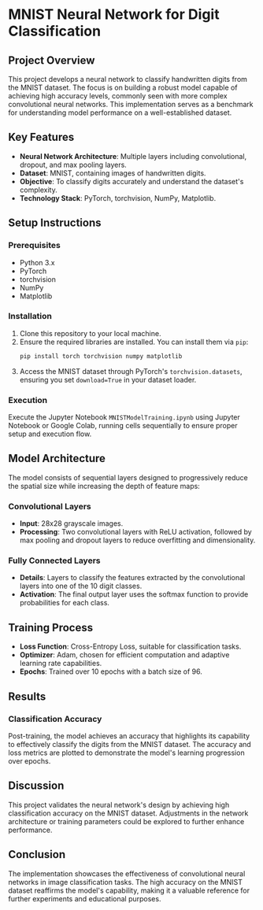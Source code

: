 # MNIST Neural Network for Digit Classification

## Project Overview
This project develops a neural network to classify handwritten digits from the MNIST dataset. The focus is on building a robust model capable of achieving high accuracy levels, commonly seen with more complex convolutional neural networks. This implementation serves as a benchmark for understanding model performance on a well-established dataset.

## Key Features
- **Neural Network Architecture**: Multiple layers including convolutional, dropout, and max pooling layers.
- **Dataset**: MNIST, containing images of handwritten digits.
- **Objective**: To classify digits accurately and understand the dataset's complexity.
- **Technology Stack**: PyTorch, torchvision, NumPy, Matplotlib.

## Setup Instructions

### Prerequisites
- Python 3.x
- PyTorch
- torchvision
- NumPy
- Matplotlib

### Installation
1. Clone this repository to your local machine.
2. Ensure the required libraries are installed. You can install them via `pip`:
   ```sh
   pip install torch torchvision numpy matplotlib
   ```
3. Access the MNIST dataset through PyTorch's `torchvision.datasets`, ensuring you set `download=True` in your dataset loader.

### Execution
Execute the Jupyter Notebook `MNISTModelTraining.ipynb` using Jupyter Notebook or Google Colab, running cells sequentially to ensure proper setup and execution flow.

## Model Architecture
The model consists of sequential layers designed to progressively reduce the spatial size while increasing the depth of feature maps:

### Convolutional Layers
- **Input**: 28x28 grayscale images.
- **Processing**: Two convolutional layers with ReLU activation, followed by max pooling and dropout layers to reduce overfitting and dimensionality.

### Fully Connected Layers
- **Details**: Layers to classify the features extracted by the convolutional layers into one of the 10 digit classes.
- **Activation**: The final output layer uses the softmax function to provide probabilities for each class.

## Training Process
- **Loss Function**: Cross-Entropy Loss, suitable for classification tasks.
- **Optimizer**: Adam, chosen for efficient computation and adaptive learning rate capabilities.
- **Epochs**: Trained over 10 epochs with a batch size of 96.

## Results

### Classification Accuracy
Post-training, the model achieves an accuracy that highlights its capability to effectively classify the digits from the MNIST dataset. The accuracy and loss metrics are plotted to demonstrate the model's learning progression over epochs.

## Discussion
This project validates the neural network's design by achieving high classification accuracy on the MNIST dataset. Adjustments in the network architecture or training parameters could be explored to further enhance performance.

## Conclusion
The implementation showcases the effectiveness of convolutional neural networks in image classification tasks. The high accuracy on the MNIST dataset reaffirms the model's capability, making it a valuable reference for further experiments and educational purposes.

